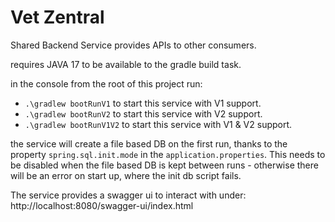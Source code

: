 # Vet Zentral

Shared Backend Service provides APIs to other consumers.

requires JAVA 17 to be available to the gradle build task.

in the console from the root of this project run:
* `.\gradlew bootRunV1` to start this service with V1 support.
* `.\gradlew bootRunV2` to start this service with V2 support.
* `.\gradlew bootRunV1V2` to start this service with V1 & V2 support.

the service will create a file based DB on the first run, thanks to the property `spring.sql.init.mode` in
the `application.properties`. This needs to be disabled when the file based DB is kept between runs - otherwise there
will be an error on start up, where the init db script fails.

The service provides a swagger ui to interact with under: http://localhost:8080/swagger-ui/index.html
